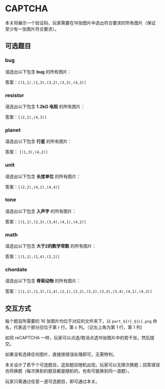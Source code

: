 # CAPTCHA

本关将展示一个验证码，玩家需要在16张图片中选出符合要求的所有图片（保证至少有一张图片符合要求）。

## 可选题目

### bug

请选出以下包含 **bug** 的所有图片：

答案：`[(1,1),(1,3),(3,2),(3,3),(4,3)]`

### resistor

请选出以下包含 **$1.2\mathrm{k\Omega}$ 电阻** 的所有图片：

答案：`[(2,2),(4,3)]`

### planet

请选出以下包含 **行星** 的所有图片：

答案： `[(1,3),(4,2)]`

### unit

请选出以下包含 **长度单位** 的所有图片：

答案：`[(2,2),(4,2),(4,4)]`

### tone

请选出以下包含 **入声字** 的所有图片：

答案：`[(1,1),(2,3),(3,4),(4,1),(4,2)]`

### math

请选出以下包含 **大于2的数学常数** 的所有图片：

答案：`[(1,1),(1,4),(2,2)]`

### chordate

请选出以下包含 **脊索动物** 的所有图片：

答案：`[(1,1),(1,3),(1,4),(2,1),(2,2),(3,2),(3,3),(3,4),(4,1),(4,3)]`

## 交互方式

每个题目所需要的 16 张图片均位于对应的文件夹下，以 `part_${r}_${c}.png` 命名，代表这个部分应位于第 r 行，第 c 列。（记左上角为第 1 行，第 1 列）

如同 reCAPTCHA 一样，玩家可以点选/取消点选16张图片中的若干张，然后提交。

如果没有选择任何图片，直接按错误处理即可，无需特判。

本关设计了若干个可选题目，这些题目随机出现。玩家可以无限次换题；回答错误也将换题（每次换到的题目都是随机的，也有可能换到同一道题）。

玩家只需通过任意一道可选题目，即可通过本关。
